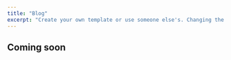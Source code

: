 ```yaml
---
title: "Blog"
excerpt: "Create your own template or use someone else's. Changing the template is a matter of updating one line"
---
```


## Coming soon
